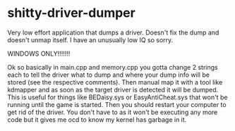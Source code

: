 # shitty-driver-dumper
Very low effort application that dumps a driver. Doesn't fix the dump and doesn't unmap itself. I have an unusually low IQ so sorry. 

WINDOWS ONLY!!!!!!!

Ok so basically in main.cpp and memory.cpp you gotta change 2 strings each to tell the driver what to dump and where your dump info will be stored (see the respective comments). Then manual map it with a tool like kdmapper and as soon as the target driver is detected it will be dumped. This is useful for things like BEDaisy.sys or EasyAntiCheat.sys that won't be running until the game is started. Then you should restart your computer to get rid of the driver. You don't have to as it won't be executing any more code but it gives me ocd to know my kernel has garbage in it.
